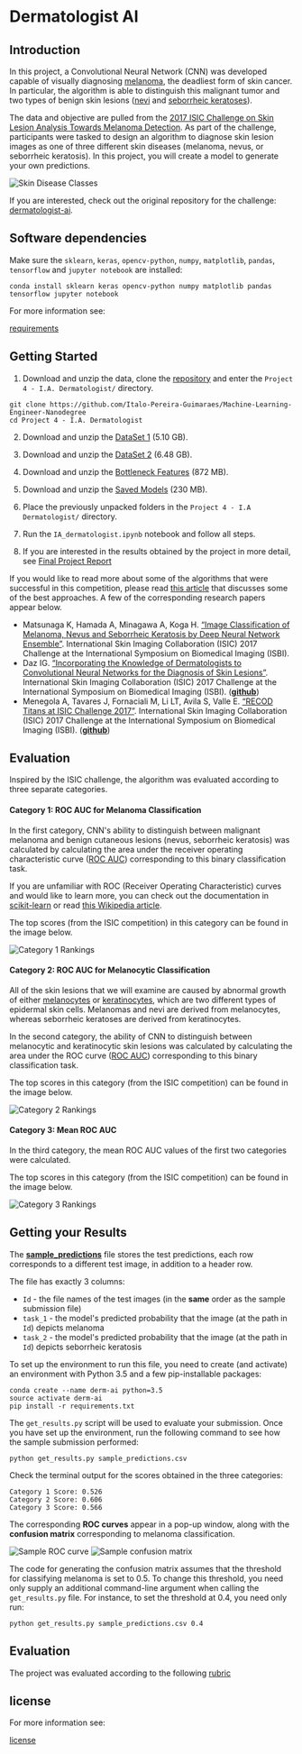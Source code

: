 
[image1]: ./images/skin_disease_classes.png "Skin Disease Classes"
[image2]: ./images/cat_1.jpeg "Category 1 Rankings"
[image3]: ./images/cat_2.jpeg "Category 2 Rankings"
[image4]: ./images/cat_3.png "Category 3 Rankings"
[image5]: ./images/sample_ROC_curve.png "Sample ROC curve"
[image6]: ./images/sample_confusion_matrix.png "Sample confusion matrix"

# Dermatologist AI

## Introduction

In this project, a Convolutional Neural Network (CNN) was developed capable of visually diagnosing [melanoma](http://www.skincancer.org/skin-cancer-information/melanoma), the deadliest form of skin cancer. In particular, the algorithm is able to distinguish this malignant tumor and two types of benign skin lesions ([nevi](http://missinglink.ucsf.edu/lm/dermatologyglossary/nevus.html) and [seborrheic keratoses](https://www.aad.org/public/diseases/bumps-and-growths/seborrheic-keratoses)).

The data and objective are pulled from the [2017 ISIC Challenge on Skin Lesion Analysis Towards Melanoma Detection](https://challenge.kitware.com/#challenge/583f126bcad3a51cc66c8d9a).  As part of the challenge, participants were tasked to design an algorithm to diagnose skin lesion images as one of three different skin diseases (melanoma, nevus, or seborrheic keratosis).  In this project, you will create a model to generate your own predictions.

![Skin Disease Classes][image1]

If you are interested, check out the original repository for the challenge: [dermatologist-ai](https://github.com/udacity/dermatologist-ai).

## Software dependencies

Make sure the `sklearn`, `keras`, `opencv-python`, `numpy`, `matplotlib`, `pandas`, `tensorflow` and `jupyter notebook` are installed:

`conda install sklearn keras opencv-python numpy matplotlib pandas tensorflow jupyter notebook`

For more information see: 

[requirements](requirements.txt)

## Getting Started

1. Download and unzip the data, clone the [repository](https://github.com/Italo-Pereira-Guimaraes/Machine-Learning-Engineer-Nanodegree) and enter the `Project 4 - I.A. Dermatologist/` directory.   
```text
git clone https://github.com/Italo-Pereira-Guimaraes/Machine-Learning-Engineer-Nanodegree
cd Project 4 - I.A. Dermatologist
```

2. Download and unzip the [DataSet 1](https://drive.google.com/file/d/1BXf3O-C1ge6q33SEQNsFCzEDSSwSs5_p/view?usp=sharing) (5.10 GB).

3. Download and unzip the [DataSet 2](https://drive.google.com/file/d/1hr0mWJV-h4z56hbEOKNgsUWGPSoddXLU/view?usp=sharing) (6.48 GB).

4. Download and unzip the [Bottleneck Features](https://drive.google.com/file/d/1AbnTSVX9BLW6BisEKGFlc6nPwGGTdkQX/view?usp=sharing) (872 MB).

5. Download and unzip the [Saved Models](https://drive.google.com/file/d/1HRbB2UG_PO5hgorIpL8X2Wo4OEdiK1xO/view?usp=sharing) (230 MB).

6. Place the previously unpacked folders in the `Project 4 - I.A Dermatologist/` directory.

7. Run the `IA_dermatologist.ipynb` notebook and follow all steps.

8. If you are interested in the results obtained by the project in more detail, see [Final Project Report](documents/Relatório_projeto_final.pdf)

If you would like to read more about some of the algorithms that were successful in this competition, please read [this article](https://arxiv.org/pdf/1710.05006.pdf) that discusses some of the best approaches.  A few of the corresponding research papers appear below.
- Matsunaga K, Hamada A, Minagawa A, Koga H. [“Image Classification of Melanoma, Nevus and Seborrheic Keratosis by Deep Neural Network Ensemble”](https://arxiv.org/ftp/arxiv/papers/1703/1703.03108.pdf). International Skin Imaging Collaboration (ISIC) 2017 Challenge at the International Symposium on Biomedical Imaging (ISBI). 
- Daz IG. [“Incorporating the Knowledge of Dermatologists to Convolutional Neural Networks for the Diagnosis of Skin Lesions”](https://arxiv.org/pdf/1703.01976.pdf). International Skin Imaging Collaboration (ISIC) 2017 Challenge at the International Symposium on Biomedical Imaging (ISBI). ([**github**](https://github.com/igondia/matconvnet-dermoscopy))
- Menegola A, Tavares J, Fornaciali M, Li LT, Avila S, Valle E. [“RECOD Titans at ISIC Challenge 2017”](https://arxiv.org/abs/1703.04819). International Skin Imaging Collaboration (ISIC)  2017 Challenge at the International Symposium on Biomedical Imaging (ISBI). ([**github**](https://github.com/learningtitans/isbi2017-part3))

## Evaluation

Inspired by the ISIC challenge, the algorithm was evaluated according to three separate categories.

#### Category 1: ROC AUC for Melanoma Classification

In the first category, CNN's ability to distinguish between malignant melanoma and benign cutaneous lesions (nevus, seborrheic keratosis) was calculated by calculating the area under the receiver operating characteristic curve ([ROC AUC](http://scikit-learn.org/stable/modules/generated/sklearn.metrics.roc_auc_score.html)) corresponding to this binary classification task.

If you are unfamiliar with ROC (Receiver Operating Characteristic) curves and would like to learn more, you can check out the documentation in [scikit-learn](http://scikit-learn.org/stable/auto_examples/model_selection/plot_roc.html#sphx-glr-auto-examples-model-selection-plot-roc-py) or read [this Wikipedia article](https://en.wikipedia.org/wiki/Receiver_operating_characteristic).

The top scores (from the ISIC competition) in this category can be found in the image below.

![Category 1 Rankings][image2]

#### Category 2: ROC AUC for Melanocytic Classification

All of the skin lesions that we will examine are caused by abnormal growth of either [melanocytes](https://en.wikipedia.org/wiki/Melanocyte) or [keratinocytes](https://en.wikipedia.org/wiki/Keratinocyte), which are two different types of epidermal skin cells.  Melanomas and nevi are derived from melanocytes, whereas seborrheic keratoses are derived from keratinocytes. 

In the second category, the ability of CNN to distinguish between melanocytic and keratinocytic skin lesions was calculated by calculating the area under the ROC curve ([ROC AUC](http://scikit-learn.org/stable/modules/generated/sklearn.metrics.roc_auc_score.html)) corresponding to this binary classification task.

The top scores in this category (from the ISIC competition) can be found in the image below.

![Category 2 Rankings][image3]

#### Category 3: Mean ROC AUC

In the third category, the mean ROC AUC values of the first two categories were calculated.

The top scores in this category (from the ISIC competition) can be found in the image below.

![Category 3 Rankings][image4]

## Getting your Results

The [**sample_predictions**](sample_predictions.csv) file stores the test predictions, each row corresponds to a different test image, in addition to a header row.

The file has exactly 3 columns:
- `Id` - the file names of the test images (in the **same** order as the sample submission file)
- `task_1` - the model's predicted probability that the image (at the path in `Id`) depicts melanoma
- `task_2` - the model's predicted probability that the image (at the path in `Id`) depicts seborrheic keratosis

To set up the environment to run this file, you need to create (and activate) an environment with Python 3.5 and a few pip-installable packages:
```text
conda create --name derm-ai python=3.5
source activate derm-ai
pip install -r requirements.txt
```
The `get_results.py` script will be used to evaluate your submission.
Once you have set up the environment, run the following command to see how the sample submission performed:
```text
python get_results.py sample_predictions.csv
```

Check the terminal output for the scores obtained in the three categories:
```text
Category 1 Score: 0.526
Category 2 Score: 0.606
Category 3 Score: 0.566
```

The corresponding **ROC curves** appear in a pop-up window, along with the **confusion matrix** corresponding to melanoma classification.  

![Sample ROC curve][image5]
![Sample confusion matrix][image6]

The code for generating the confusion matrix assumes that the threshold for classifying melanoma is set to 0.5.  To change this threshold, you need only supply an additional command-line argument when calling the `get_results.py` file.  For instance, to set the threshold at 0.4, you need only run:
```text
python get_results.py sample_predictions.csv 0.4
```
## Evaluation

The project was evaluated according to the following [rubric](https://review.udacity.com/#!/rubrics/1654/view)

## license
 
For more information see:

[license](LICENSE.txt)
